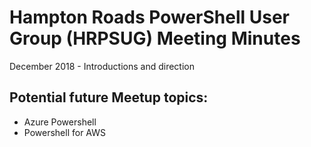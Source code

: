 Hampton Roads PowerShell User Group (HRPSUG) Meeting Minutes
===============

December 2018 - Introductions and direction

## Potential future Meetup topics:

* Azure Powershell 
* Powershell for AWS 
